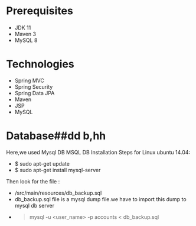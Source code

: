 # Prerequisites
####
- JDK 11
- Maven 3
- MySQL 8 

# Technologies #
- Spring MVC
- Spring Security
- Spring Data JPA
- Maven
- JSP
- MySQL
# Database##dd b,hh
Here,we used Mysql DB 
MSQL DB Installation Steps for Linux ubuntu 14.04:
- $ sudo apt-get update
- $ sudo apt-get install mysql-server

Then look for the file :
- /src/main/resources/db_backup.sql
- db_backup.sql file is a mysql dump file.we have to import this dump to mysql db server
- > mysql -u <user_name> -p accounts < db_backup.sql
###